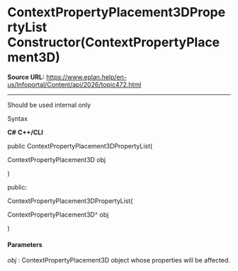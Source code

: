 # ContextPropertyPlacement3DPropertyList Constructor(ContextPropertyPlacement3D)

**Source URL:** https://www.eplan.help/en-us/Infoportal/Content/api/2026/topic472.html

---

Should be used internal only

Syntax

**C#**
**C++/CLI**


public ContextPropertyPlacement3DPropertyList( 

   ContextPropertyPlacement3D obj

)

public:

ContextPropertyPlacement3DPropertyList( 

   ContextPropertyPlacement3D^ obj

)


#### Parameters

*obj*
:   ContextPropertyPlacement3D object whose properties will be affected.
